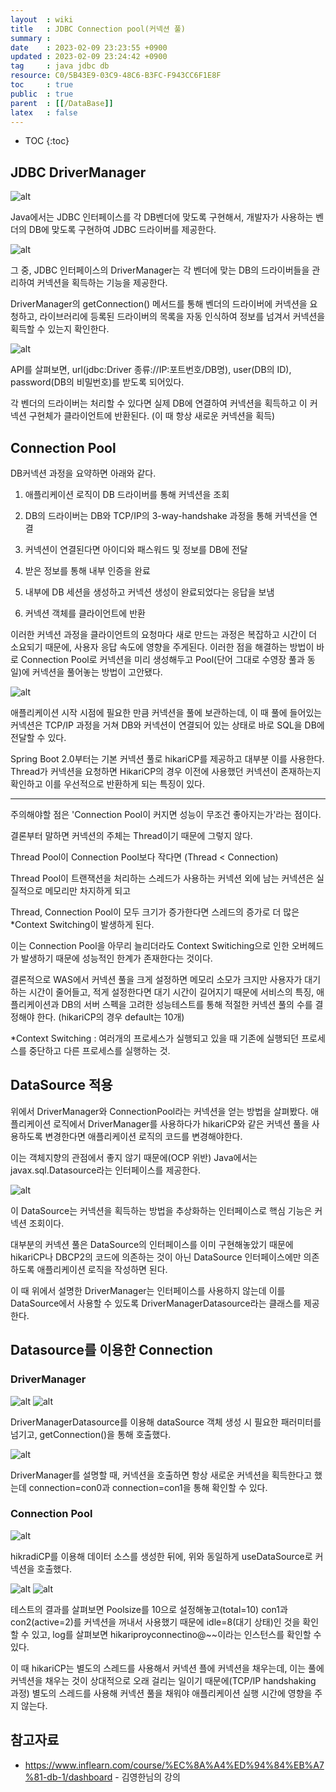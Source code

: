 ```yaml
---
layout  : wiki
title   : JDBC Connection pool(커넥션 풀)
summary : 
date    : 2023-02-09 23:23:55 +0900
updated : 2023-02-09 23:24:42 +0900
tag     : java jdbc db
resource: C0/5B43E9-03C9-48C6-B3FC-F943CC6F1E8F
toc     : true
public  : true
parent  : [[/DataBase]]
latex   : false
---
```

* TOC
{:toc}

## JDBC DriverManager

![alt](https://img1.daumcdn.net/thumb/R1280x0/?scode=mtistory2&fname=https%3A%2F%2Fblog.kakaocdn.net%2Fdn%2Fc1SSfH%2FbtrOvc0bTQf%2FaU0eOAD6ya6nQS92Ueqro0%2Fimg.png)

Java에서는 JDBC 인터페이스를 각 DB벤더에 맞도록 구현해서, 개발자가 사용하는 벤더의 DB에 맞도록 구현하여 JDBC 드라이버를 제공한다. 

![alt](https://img1.daumcdn.net/thumb/R1280x0/?scode=mtistory2&fname=https%3A%2F%2Fblog.kakaocdn.net%2Fdn%2FbjObmM%2FbtrOwjLyLZ8%2F12KNkGojNOmTmIP6CQwIgK%2Fimg.png)

그 중, JDBC 인터페이스의 DriverManager는 각 벤더에 맞는 DB의 드라이버들을 관리하여 커넥션을 획득하는 기능을 제공한다.


DriverManager의 getConnection() 메서드를 통해 벤더의 드라이버에 커넥션을 요청하고, 라이브러리에 등록된 드라이버의 목록을 자동 인식하여
정보를 넘겨서 커넥션을 획득할 수 있는지 확인한다.

![alt](https://img1.daumcdn.net/thumb/R1280x0/?scode=mtistory2&fname=https%3A%2F%2Fblog.kakaocdn.net%2Fdn%2FI8TzU%2FbtrOw6kkjAu%2FutzG56tkHzM5IHL1sycYH0%2Fimg.png)

API를 살펴보면, url(jdbc:Driver 종류://IP:포트번호/DB명), user(DB의 ID), password(DB의 비밀번호)를 받도록 되어있다.

각 벤더의 드라이버는 처리할 수 있다면 실제 DB에 연결하여 커넥션을 획득하고 이 커넥션 구현체가 클라이언트에 반환된다.
(이 때 항상 새로운 커넥션을 획득)

## Connection Pool

DB커넥션 과정을 요약하면 아래와 같다.

1) 애플리케이션 로직이 DB 드라이버를 통해 커넥션을 조회

2) DB의 드라이버는 DB와 TCP/IP의 3-way-handshake 과정을 통해 커넥션을 연결

3) 커넥션이 연결된다면 아이디와 패스워드 및 정보를 DB에 전달

4) 받은 정보를 통해 내부 인증을 완료 

5) 내부에 DB 세션을 생성하고 커넥션 생성이 완료되었다는 응답을 보냄

6) 커넥션 객체를 클라이언트에 반환

이러한 커넥션 과정을 클라이언트의 요청마다 새로 만드는 과정은 복잡하고 시간이 더 소요되기 때문에, 사용자 
응답 속도에 영향을 주게된다. 이러한 점을 해결하는 방법이 바로 Connection Pool로 커넥션을 미리 생성해두고 
Pool(단어 그대로 수영장 풀과 동일)에 커넥션을 풀어놓는 방법이 고안됐다.

![alt](https://img1.daumcdn.net/thumb/R1280x0/?scode=mtistory2&fname=https%3A%2F%2Fblog.kakaocdn.net%2Fdn%2FcDmZrC%2FbtrOwww7YTG%2FZ4DuSTaKVhfnOGFFvEO71K%2Fimg.png)

애플리케이션 시작 시점에 필요한 만큼 커넥션을 풀에 보관하는데, 이 때 풀에 들어있는 커넥션은 TCP/IP 과정을 거쳐 DB와 커넥션이 연결되어 있는 상태로 바로 
SQL을 DB에 전달할 수 있다. 

Spring Boot 2.0부터는 기본 커넥션 풀로 hikariCP를 제공하고 대부분 이를 사용한다. Thread가 커넥션을 요청하면 HikariCP의 경우 이전에 사용했던 커넥션이 
존재하는지 확인하고 이를 우선적으로 반환하게 되는 특징이 있다.

---

주의해야할 점은 'Connection Pool이 커지면 성능이 무조건 좋아지는가'라는 점이다.

결론부터 말하면 커넥션의 주체는 Thread이기 때문에 그렇지 않다.

Thread Pool이 Connection Pool보다 작다면 (Thread < Connection)

Thread Pool이 트랜잭션을 처리하는 스레드가 사용하는 커넥션 외에 남는 커넥션은 실질적으로 메모리만 차지하게 되고

Thread, Connection Pool이 모두 크기가 증가한다면 스레드의 증가로 더 많은 *Context Switching이 발생하게 된다.

이는 Connection Pool을 아무리 늘리더라도 Context Switiching으로 인한 오버헤드가 발생하기 때문에 성능적인 한계가 존재한다는 것이다.

결론적으로 WAS에서 커넥션 풀을 크게 설정하면 메모리 소모가 크지만 사용자가 대기하는 시간이 줄어들고, 
적게 설정한다면 대기 시간이 길어지기 때문에 서비스의 특징, 애플리케이션과 DB의 서버 스펙을 고려한 성능테스트를
통해 적절한 커넥션 풀의 수를 결정해야 한다. (hikariCP의 경우 default는 10개)

*Context Switching : 여러개의 프로세스가 실행되고 있을 때 기존에 실행되던 프로세스를 중단하고 다른 프로세스를 실행하는 것.

## DataSource 적용

위에서 DriverManager와 ConnectionPool라는 커넥션을 얻는 방법을 살펴봤다. 
애플리케이션 로직에서 DriverManager를 사용하다가 hikariCP와 같은 커넥션 풀을 사용하도록 변경한다면 
애플리케이션 로직의 코드를 변경해야한다.

이는 객체지향의 관점에서 좋지 않기 때문에(OCP 위반) Java에서는 
javax.sql.Datasource라는 인터페이스를 제공한다.

![alt](https://img1.daumcdn.net/thumb/R1280x0/?scode=mtistory2&fname=https%3A%2F%2Fblog.kakaocdn.net%2Fdn%2Fb0coyB%2FbtrOyiEm03g%2FZMbTfJZKFAYaK4ONA2G4b1%2Fimg.png)

이 DataSource는 커넥션을 획득하는 방법을 추상화하는 인터페이스로 핵심 기능은 커넥션 조회이다.

대부분의 커넥션 풀은 DataSource의 인터페이스를 이미 구현해놓았기 때문에 hikariCP나 DBCP2의 코드에 의존하는 것이 아닌 DataSource 
인터페이스에만 의존하도록 애플리케이션 로직을 작성하면 된다.

이 때 위에서 설명한 DriverManager는 인터페이스를 사용하지 않는데 이를 DataSource에서 사용할 수 있도록 DriverManagerDatasource라는 클래스를 제공한다.

## Datasource를 이용한 Connection

### DriverManager

![alt](https://img1.daumcdn.net/thumb/R1280x0/?scode=mtistory2&fname=https%3A%2F%2Fblog.kakaocdn.net%2Fdn%2FFCBBu%2FbtrOzs7AzxW%2F7bH7z8wk89kmfDiqLHC67K%2Fimg.png)
![alt](https://img1.daumcdn.net/thumb/R1280x0/?scode=mtistory2&fname=https%3A%2F%2Fblog.kakaocdn.net%2Fdn%2FyLm24%2FbtrOwNZGmYR%2FLmCkwkqVHCYVL9EzYs5Bj1%2Fimg.png)

DriverManagerDatasource를 이용해 dataSource 객체 생성 시 필요한 패러미터를 넘기고, getConnection()을 통해 호출했다.

![alt](https://img1.daumcdn.net/thumb/R1280x0/?scode=mtistory2&fname=https%3A%2F%2Fblog.kakaocdn.net%2Fdn%2FcnT1XZ%2FbtrOwOK3wBO%2FJzagvAil1fMIYIijHYxHy1%2Fimg.png)

DriverManager를 설명할 때, 커넥션을 호출하면 항상 새로운 커넥션을 획득한다고 했는데 connection=con0과 connection=con1을 통해 확인할 수 있다.

### Connection Pool

![alt](https://img1.daumcdn.net/thumb/R1280x0/?scode=mtistory2&fname=https%3A%2F%2Fblog.kakaocdn.net%2Fdn%2FbYFX3d%2FbtrOvbUz1Yq%2FRASyBNfMBD3SKx26IRB1Jk%2Fimg.png)

hikradiCP를 이용해 데이터 소스를 생성한 뒤에, 위와 동일하게 useDataSource로 커넥션을 호출했다.

![alt](https://img1.daumcdn.net/thumb/R1280x0/?scode=mtistory2&fname=https%3A%2F%2Fblog.kakaocdn.net%2Fdn%2FD4nLB%2FbtrOxR762Kf%2FdXL7CZ9Axn0lu1pVVT1ie1%2Fimg.png)
![alt](https://img1.daumcdn.net/thumb/R1280x0/?scode=mtistory2&fname=https%3A%2F%2Fblog.kakaocdn.net%2Fdn%2Fca6HyW%2FbtrOwxpnfw3%2Fsm8YJ4vQyIy71ZaiiF6EXk%2Fimg.png)

테스트의 결과를 살펴보면 Poolsize를 10으로 설정해놓고(total=10) con1과 con2(active=2)를 커넥션을 꺼내서 사용했기 때문에 idle=8(대기 상태)인 것을
확인할 수 있고, log를 살펴보면 hikariproyconnectino@~~이라는 인스턴스를 확인할 수 있다.

이 때 hikariCP는 별도의 스레드를 사용해서 커넥션 플에 커넥션을 채우는데, 이는 풀에 커넥션을 채우는 것이 
상대적으로 오래 걸리는 일이기 때문에(TCP/IP handshaking 과정) 별도의 스레드를 사용해 커넥션 풀을 채워야 애플리케이션 실행 시간에 영향을 주지 않는다.


## 참고자료
- https://www.inflearn.com/course/%EC%8A%A4%ED%94%84%EB%A7%81-db-1/dashboard - 김영한님의 강의


